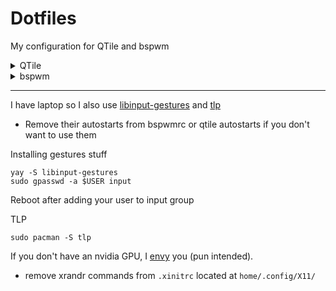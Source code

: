 # Dotfiles
My configuration for QTile and bspwm
<details>
  <summary>QTile</summary>

  ## Packages needed
  - Xorg: xorg-server xorg-xinit, xorg-xsetroot, xorg-xrandr
  - WM: QTile
      - Python3
      - QTile Extras
      - python-psutil
  - Wallpaper setter: QTile
  - Bar: QTile bar
  - GTK Theme: catppuccin Mocha
  - Browser: Firefox
  - Notif daemon: dunst
  - Compositor: picom
  - Terminal: kitty
  - Tray:
    - NetworkManager Applet
    - cbatticon
    - Blueman
  - Bluetooth: blueman
  - Font: JetBrainsMono nerd fonts
  - Editor: neovim (with [Lazy.nvim](https://github.com/folke/lazy.nvim))
    - `jq` and `tidy` for [rest.nvim](https://github.com/rest-nvim/rest.nvim)
    - xclip
  - lxsession, lxappearance, xdotool
  Command to install dependencies in Arch Linux:
  ```
  yay -S --needed xorg-server xorg-xinit xorg-xsetroot xorg-xrandr qtile qtile-extras python-psutil network-manager-applet cbatticon catppuccin-gtk-theme-mocha firefox dunst picom kitty brightnessctl zsh zsh-autosuggestions zsh-syntax-highlighting blueman python ttf-jetbrains-mono-nerd lxsession-gtk3 lxappearance xdotool neovim jq tidy xclip rofi alsa-utils
  ```
  ## Gallery
  ![image](https://github.com/TheEmperor342/dots/assets/83999665/f6cf4eb8-6501-421e-901e-49bcb59211a8)
  ![image](https://github.com/TheEmperor342/dots/assets/83999665/f1b55a71-e4de-40e4-b6f9-d533f33f09c8)

</details>

<details>
  <summary>bspwm</summary>

  ## Packages needed
  - Xorg: xorg-server xorg-xinit, xorg-xsetroot, xorg-xrandr
  - WM and Keybinds: [bspwm (rounded corners)](https://github.com/phuhl/bspwm-rounded) & [sxhkd](https://github.com/baskerville/sxhkd)
  - GTK Theme: catppuccin Mocha
  - Browser: Firefox
  - Wallpaper setter: nitrogen
  - Notif daemon: dunst
  - Compositor: picom
  - Terminal: kitty
  - Bar: polybar OR eww (There are configs for both in `home/.config`)
  - Tray:
    - NetworkManager Applet
    - Blueman
  - Python3
  - Font: JetBrainsMono nerd fonts
  - Editor: neovim (with [Lazy.nvim](https://github.com/folke/lazy.nvim))
    - `jq` and `tidy` for [rest.nvim](https://github.com/rest-nvim/rest.nvim)
    - xclip
  - lxsession, lxappearance, xdotool

  Command to install dependencies in Arch Linux:
  ```
  yay -S --needed xorg-server xorg-xinit xorg-xsetroot xorg-xrandr bspwm-rounded-corners network-manager-applet catppuccin-gtk-theme-mocha sxhkd firefox nitrogen dunst picom kitty brightnessctl zsh zsh-autosuggestions zsh-syntax-highlighting blueman python ttf-jetbrains-mono-nerd lxsession-gtk3 lxappearance xdotool neovim jq tidy xclip rofi alsa-utils
  ```
  ### Polybar
  ```
  sudo pacman -S polybar
  ```
  ### eww
  - Compile eww from source.
    - [Link to repo](https://github.com/elkowar/eww)
    
  After installation:
  ```
  yay -S playerctl python-colorthief
  ```
  ## Gallery (With eww)
  ![image](https://github.com/TheEmperor342/dots/assets/83999665/c8868352-8616-4813-9bef-01b51be321cb)
  ## Gallery (With Polybar)
  ![image](https://github.com/TheEmperor342/dots/assets/83999665/d4388466-34be-4ea5-a834-7d835f62fcdb)
  ![image](https://github.com/TheEmperor342/dots/assets/83999665/76ee1867-b5ce-4478-b8d9-46b783259150)
  ![image](https://github.com/TheEmperor342/dots/assets/83999665/484e7404-28c5-4426-9418-db872cb9cb8a)
  ![image](https://github.com/TheEmperor342/dots/assets/83999665/fe5ca0e2-ed0e-4a44-9abe-b7012c922a11)
  
</details>

____
I have laptop so I also use [libinput-gestures](https://aur.archlinux.org/packages/libinput-gestures) and [tlp](https://archlinux.org/packages/extra/any/tlp)
  - Remove their autostarts from bspwmrc or qtile autostarts if you don't want to use them

Installing gestures stuff
```
yay -S libinput-gestures
sudo gpasswd -a $USER input
```
Reboot after adding your user to input group

TLP
```
sudo pacman -S tlp
```

If you don't have an nvidia GPU, I [envy](https://github.com/bayasdev/envycontrol) you (pun intended).
- remove xrandr commands from `.xinitrc` located at `home/.config/X11/`

